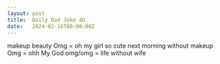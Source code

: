 ```yaml
---
layout: post
title:  Daily Dad Joke 4U
date:   2024-02-16T00:00:00Z
---
```

makeup beauty Omg = oh my girl so cute next morning without makeup Omg = ohh My God omg/omg = life without wife
